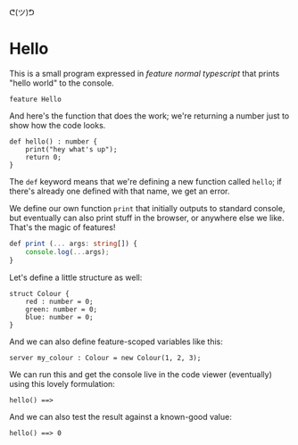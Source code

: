 ᕦ(ツ)ᕤ
# Hello

This is a small program expressed in *feature normal typescript* that prints "hello world" to the console.

    feature Hello

And here's the function that does the work; we're returning a number just to show how the code looks.

    def hello() : number {
        print("hey what's up");
        return 0;
    }

The `def` keyword means that we're defining a new function called `hello`; if there's already one defined with that name, we get an error.

We define our own function `print` that initially outputs to standard console, but eventually can also print stuff in the browser, or anywhere else we like. That's the magic of features!

```ts
def print (... args: string[]) {
    console.log(...args);
}
```

Let's define a little structure as well:

    struct Colour {
        red : number = 0;
        green: number = 0;
        blue: number = 0;
    }

And we can also define feature-scoped variables like this:

    server my_colour : Colour = new Colour(1, 2, 3);

We can run this and get the console live in the code viewer (eventually) using this lovely formulation:

    hello() ==> 

And we can also test the result against a known-good value:

    hello() ==> 0

